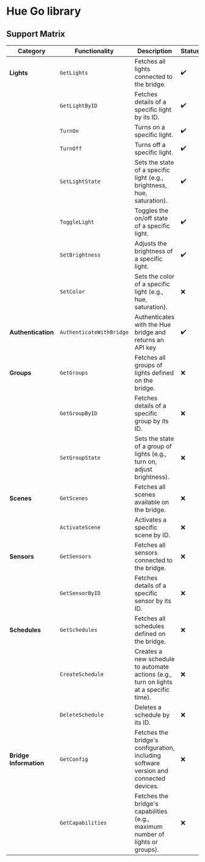 # Hue Go library

## Support Matrix

| **Category**           | **Functionality**        | **Description**                                                                                         | **Status** |
|------------------------|--------------------------|---------------------------------------------------------------------------------------------------------|------------|
| **Lights**             | `GetLights`              | Fetches all lights connected to the bridge.                                                             | ✔️         |
|                        | `GetLightByID`           | Fetches details of a specific light by its ID.                                                          | ✔️         |
|                        | `TurnOn`                 | Turns on a specific light.                                                                              | ✔️         |
|                        | `TurnOff`                | Turns off a specific light.                                                                             | ✔️         |
|                        | `SetLightState`          | Sets the state of a specific light (e.g., brightness, hue, saturation).                                 | ✔️         |
|                        | `ToggleLight`            | Toggles the on/off state of a specific light.                                                           | ✔️         |
|                        | `SetBrightness`          | Adjusts the brightness of a specific light.                                                             | ✔️         |
|                        | `SetColor`               | Sets the color of a specific light (e.g., hue, saturation).                                             | ❌          |
| **Authentication**     | `AuthenticateWithBridge` | Authenticates with the Hue bridge and returns an API key                                                | ✔️         |
| **Groups**             | `GetGroups`              | Fetches all groups of lights defined on the bridge.                                                     | ❌          |
|                        | `GetGroupByID`           | Fetches details of a specific group by its ID.                                                          | ❌          |
|                        | `SetGroupState`          | Sets the state of a group of lights (e.g., turn on, adjust brightness).                                 | ❌          |
| **Scenes**             | `GetScenes`              | Fetches all scenes available on the bridge.                                                             | ❌          |
|                        | `ActivateScene`          | Activates a specific scene by ID.                                                                       | ❌          |
| **Sensors**            | `GetSensors`             | Fetches all sensors connected to the bridge.                                                            | ❌          |
|                        | `GetSensorByID`          | Fetches details of a specific sensor by its ID.                                                         | ❌          |
| **Schedules**          | `GetSchedules`           | Fetches all schedules defined on the bridge.                                                            | ❌          |
|                        | `CreateSchedule`         | Creates a new schedule to automate actions (e.g., turn on lights at a specific time).                   | ❌          |
|                        | `DeleteSchedule`         | Deletes a schedule by its ID.                                                                           | ❌          |
| **Bridge Information** | `GetConfig`              | Fetches the bridge's configuration, including software version and connected devices.                   | ❌          |
|                        | `GetCapabilities`        | Fetches the bridge's capabilities (e.g., maximum number of lights or groups).                           | ❌          |
